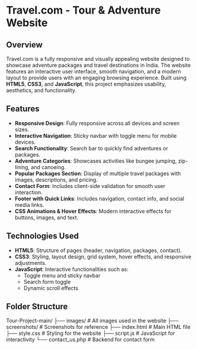 # Travel.com - Tour & Adventure Website

## Overview
Travel.com is a fully responsive and visually appealing website designed to showcase adventure packages and travel destinations in India. The website features an interactive user interface, smooth navigation, and a modern layout to provide users with an engaging browsing experience. Built using **HTML5**, **CSS3**, and **JavaScript**, this project emphasizes usability, aesthetics, and functionality.

## Features
- **Responsive Design**: Fully responsive across all devices and screen sizes.  
- **Interactive Navigation**: Sticky navbar with toggle menu for mobile devices.  
- **Search Functionality**: Search bar to quickly find adventures or packages.  
- **Adventure Categories**: Showcases activities like bungee jumping, zip-lining, and canoeing.  
- **Popular Packages Section**: Display of multiple travel packages with images, descriptions, and pricing.  
- **Contact Form**: Includes client-side validation for smooth user interaction.  
- **Footer with Quick Links**: Includes navigation, contact info, and social media links.  
- **CSS Animations & Hover Effects**: Modern interactive effects for buttons, images, and text.

## Technologies Used
- **HTML5**: Structure of pages (header, navigation, packages, contact).  
- **CSS3**: Styling, layout design, grid system, hover effects, and responsive adjustments.  
- **JavaScript**: Interactive functionalities such as:
  - Toggle menu and sticky navbar
  - Search form toggle
  - Dynamic scroll effects

## Folder Structure
Tour-Project-main/
├── images/ # All images used in the website
├── screenshots/ # Screenshots for reference
├── index.html # Main HTML file
├── style.css # Styling for the website
├── script.js # JavaScript for interactivity
└── contact_us.php # Backend for contact form
